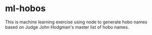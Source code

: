 # ml-hobos

This is machine learning exercise using node to generate hobo names based on Judge John Hodgman's master list of hobo names.
